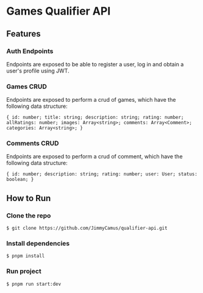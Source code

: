 # Games Qualifier API

## Features

### Auth Endpoints

Endpoints are exposed to be able to register a user, log in and obtain a user's profile using JWT.

### Games CRUD

Endpoints are exposed to perform a crud of games, which have the following data structure:

`{
  id: number;
  title: string;
  description: string;
  rating: number;
  allRatings: number;
  images: Array<string>;
  comments: Array<Comment>;
  categories: Array<string>;
}`

### Comments CRUD

Endpoints are exposed to perform a crud of comment, which have the following data structure:

 `{
  id: number;
  description: string;
  rating: number;
  user: User;
  status: boolean;
}`

## How to Run

### Clone the repo

`$ git clone https://github.com/JimmyCamus/qualifier-api.git`

### Install dependencies

`$ pnpm install`

### Run project

`$ pnpm run start:dev`
